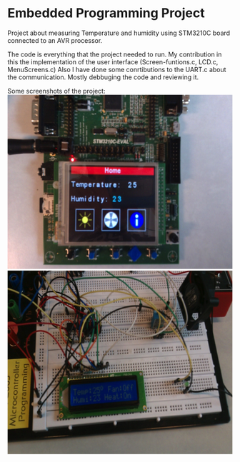 Embedded Programming Project
==============

Project about measuring Temperature and humidity using STM3210C board connected to an AVR processor.

The code is everything that the project needed to run.
My contribution in this the implementation of the user interface (Screen-funtions.c, LCD.c, MenuScreens.c)
Also I have done some conrtibutions to the UART.c about the communication. Mostly debbuging the code and reviewing it.

Some screenshots of the project:
![alt tag](https://github.com/iosifaras/Embedded-Programming-Project/blob/master/Screenshots/ARM%20board.png)
![alt tag](https://github.com/iosifaras/Embedded-Programming-Project/blob/master/Screenshots/ATmega.png)
